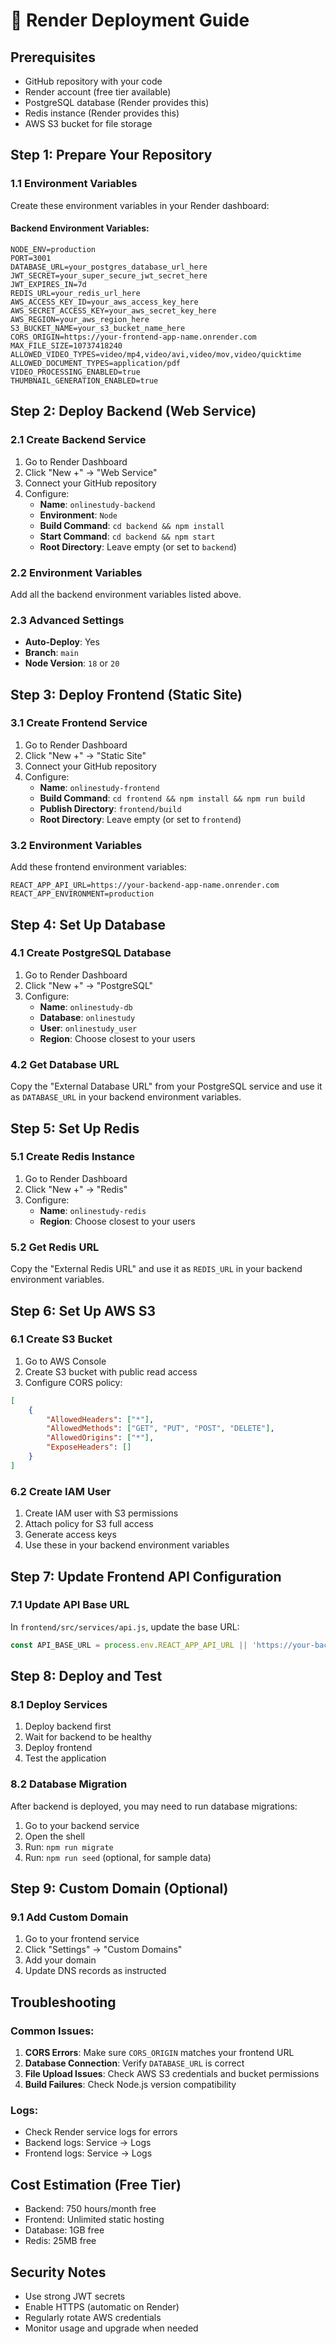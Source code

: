 # 🚀 Render Deployment Guide

## Prerequisites
- GitHub repository with your code
- Render account (free tier available)
- PostgreSQL database (Render provides this)
- Redis instance (Render provides this)
- AWS S3 bucket for file storage

## Step 1: Prepare Your Repository

### 1.1 Environment Variables
Create these environment variables in your Render dashboard:

#### Backend Environment Variables:
```
NODE_ENV=production
PORT=3001
DATABASE_URL=your_postgres_database_url_here
JWT_SECRET=your_super_secure_jwt_secret_here
JWT_EXPIRES_IN=7d
REDIS_URL=your_redis_url_here
AWS_ACCESS_KEY_ID=your_aws_access_key_here
AWS_SECRET_ACCESS_KEY=your_aws_secret_key_here
AWS_REGION=your_aws_region_here
S3_BUCKET_NAME=your_s3_bucket_name_here
CORS_ORIGIN=https://your-frontend-app-name.onrender.com
MAX_FILE_SIZE=10737418240
ALLOWED_VIDEO_TYPES=video/mp4,video/avi,video/mov,video/quicktime
ALLOWED_DOCUMENT_TYPES=application/pdf
VIDEO_PROCESSING_ENABLED=true
THUMBNAIL_GENERATION_ENABLED=true
```

## Step 2: Deploy Backend (Web Service)

### 2.1 Create Backend Service
1. Go to Render Dashboard
2. Click "New +" → "Web Service"
3. Connect your GitHub repository
4. Configure:
   - **Name**: `onlinestudy-backend`
   - **Environment**: `Node`
   - **Build Command**: `cd backend && npm install`
   - **Start Command**: `cd backend && npm start`
   - **Root Directory**: Leave empty (or set to `backend`)

### 2.2 Environment Variables
Add all the backend environment variables listed above.

### 2.3 Advanced Settings
- **Auto-Deploy**: Yes
- **Branch**: `main`
- **Node Version**: `18` or `20`

## Step 3: Deploy Frontend (Static Site)

### 3.1 Create Frontend Service
1. Go to Render Dashboard
2. Click "New +" → "Static Site"
3. Connect your GitHub repository
4. Configure:
   - **Name**: `onlinestudy-frontend`
   - **Build Command**: `cd frontend && npm install && npm run build`
   - **Publish Directory**: `frontend/build`
   - **Root Directory**: Leave empty (or set to `frontend`)

### 3.2 Environment Variables
Add these frontend environment variables:
```
REACT_APP_API_URL=https://your-backend-app-name.onrender.com
REACT_APP_ENVIRONMENT=production
```

## Step 4: Set Up Database

### 4.1 Create PostgreSQL Database
1. Go to Render Dashboard
2. Click "New +" → "PostgreSQL"
3. Configure:
   - **Name**: `onlinestudy-db`
   - **Database**: `onlinestudy`
   - **User**: `onlinestudy_user`
   - **Region**: Choose closest to your users

### 4.2 Get Database URL
Copy the "External Database URL" from your PostgreSQL service and use it as `DATABASE_URL` in your backend environment variables.

## Step 5: Set Up Redis

### 5.1 Create Redis Instance
1. Go to Render Dashboard
2. Click "New +" → "Redis"
3. Configure:
   - **Name**: `onlinestudy-redis`
   - **Region**: Choose closest to your users

### 5.2 Get Redis URL
Copy the "External Redis URL" and use it as `REDIS_URL` in your backend environment variables.

## Step 6: Set Up AWS S3

### 6.1 Create S3 Bucket
1. Go to AWS Console
2. Create S3 bucket with public read access
3. Configure CORS policy:
```json
[
    {
        "AllowedHeaders": ["*"],
        "AllowedMethods": ["GET", "PUT", "POST", "DELETE"],
        "AllowedOrigins": ["*"],
        "ExposeHeaders": []
    }
]
```

### 6.2 Create IAM User
1. Create IAM user with S3 permissions
2. Attach policy for S3 full access
3. Generate access keys
4. Use these in your backend environment variables

## Step 7: Update Frontend API Configuration

### 7.1 Update API Base URL
In `frontend/src/services/api.js`, update the base URL:
```javascript
const API_BASE_URL = process.env.REACT_APP_API_URL || 'https://your-backend-app-name.onrender.com';
```

## Step 8: Deploy and Test

### 8.1 Deploy Services
1. Deploy backend first
2. Wait for backend to be healthy
3. Deploy frontend
4. Test the application

### 8.2 Database Migration
After backend is deployed, you may need to run database migrations:
1. Go to your backend service
2. Open the shell
3. Run: `npm run migrate`
4. Run: `npm run seed` (optional, for sample data)

## Step 9: Custom Domain (Optional)

### 9.1 Add Custom Domain
1. Go to your frontend service
2. Click "Settings" → "Custom Domains"
3. Add your domain
4. Update DNS records as instructed

## Troubleshooting

### Common Issues:
1. **CORS Errors**: Make sure `CORS_ORIGIN` matches your frontend URL
2. **Database Connection**: Verify `DATABASE_URL` is correct
3. **File Upload Issues**: Check AWS S3 credentials and bucket permissions
4. **Build Failures**: Check Node.js version compatibility

### Logs:
- Check Render service logs for errors
- Backend logs: Service → Logs
- Frontend logs: Service → Logs

## Cost Estimation (Free Tier)
- Backend: 750 hours/month free
- Frontend: Unlimited static hosting
- Database: 1GB free
- Redis: 25MB free

## Security Notes
- Use strong JWT secrets
- Enable HTTPS (automatic on Render)
- Regularly rotate AWS credentials
- Monitor usage and upgrade when needed

